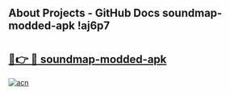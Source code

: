 ## About Projects - GitHub Docs soundmap-modded-apk !aj6p7

# <h2><a href="https://andorid.site?title=soundmap-modded-apk&ref=14PRO">🔗👉 🔴 soundmap-modded-apk</a></h2>

[![acn](https://github.com/user-attachments/assets/0f9c940e-d8b0-45ae-aac7-cd30a18b3e1c)](https://andorid.site?title=soundmap-modded-apk&ref=14PRO)

